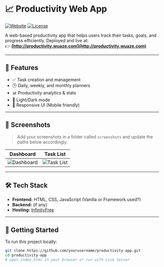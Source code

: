 # 📈 Productivity Web App

[![Website](https://img.shields.io/website?url=http%3A%2F%2Fproductivity.wuaze.com)](http://productivity.wuaze.com)
[![License](https://img.shields.io/badge/license-MIT-blue.svg)](#license)

A web-based productivity app that helps users track their tasks, goals, and progress efficiently. Deployed and live at:  
👉 **[http://productivity.wuaze.com](http://productivity.wuaze.com)**

---

## 🚀 Features

- ✅ Task creation and management
- 🕒 Daily, weekly, and monthly planners
- 📊 Productivity analytics & stats
- 🌙 Light/Dark mode
- 📱 Responsive UI (Mobile friendly)

---

## 📸 Screenshots

> Add your screenshots in a folder called `screenshots` and update the paths below accordingly.

| Dashboard | Task List |
|-----------|-----------|
| ![Dashboard](screenshots/dashboard.png) | ![Task List](screenshots/tasks.png) |

---

## 🛠️ Tech Stack

- **Frontend:** HTML, CSS, JavaScript (Vanilla or Framework used?)
- **Backend:** (if any)
- **Hosting:** [InfinityFree](https://infinityfree.net/)

---

## 🧰 Getting Started

To run this project locally:

```bash
git clone https://github.com/yourusername/productivity-app.git
cd productivity-app
# open index.html in your browser or run with Live Server
